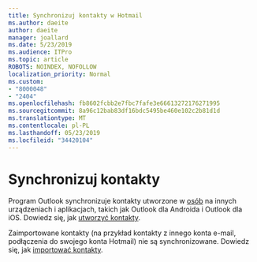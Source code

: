 ```yaml
---
title: Synchronizuj kontakty w Hotmail
ms.author: daeite
author: daeite
manager: joallard
ms.date: 5/23/2019
ms.audience: ITPro
ms.topic: article
ROBOTS: NOINDEX, NOFOLLOW
localization_priority: Normal
ms.custom:
- "8000048"
- "2404"
ms.openlocfilehash: fb8602fcbb2e7fbc7fafe3e66613272176271995
ms.sourcegitcommit: 8a96c12bab83df16bdc5495be460e102c2b81d1d
ms.translationtype: MT
ms.contentlocale: pl-PL
ms.lasthandoff: 05/23/2019
ms.locfileid: "34420104"
---
```

# <a name="sync-contacts"></a>Synchronizuj kontakty

Program Outlook synchronizuje kontakty utworzone w [osób](https://outlook.live.com/people/) na innych urządzeniach i aplikacjach, takich jak Outlook dla Androida i Outlook dla iOS. Dowiedz się, jak [utworzyć kontakty](https://support.office.com/article/5b909158-036e-4820-92f7-2a27f57b9f01).

Zaimportowane kontakty (na przykład kontakty z innego konta e-mail, podłączenia do swojego konta Hotmail) nie są synchronizowane. Dowiedz się, jak [importować kontakty](https://support.office.com/article/285a3b55-8d93-4ac8-93df-43fffd13b2f1).